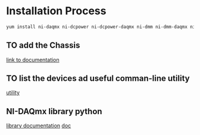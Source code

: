 # Installation Process

```sh
yum install ni-daqmx ni-dcpower ni-dcpower-daqmx ni-dmm ni-dmm-daqmx ni-flexrio ni-pxiplatformservices ni-fpga-interface ni-rio-mxie ni-rseries ni-rfsa ni-rfsa-daqmx ni-rfsg ni-rfsg-daqmx ni-scope ni-scope-daqmx ni-serial ni-switch ni-switch-daqmx ni-switch-daqmx-config ni-sync ni-syscfg-runtime ni-usrp-rio
```

## TO add the Chassis

[link to documentation](https://knowledge.ni.com/KnowledgeArticleDetails?id=kA00Z000000g1CWSAY&l=it-IT)


## TO list the devices ad useful comman-line utility

[utility](https://www.ge.infn.it/~didomizi/documenti/daq/Ni_Docs/software/ConfigurationGuide.html)

## NI-DAQmx library python

[library documentation](https://nidaqmx-python.readthedocs.io/en/latest/)
[doc](https://pythonhosted.org/PyDAQmx/)